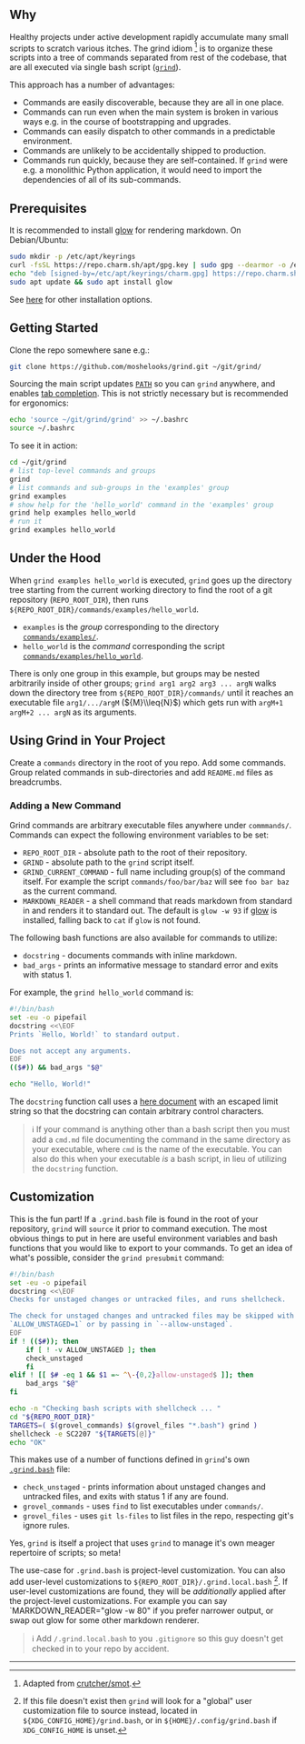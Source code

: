 ## Why

Healthy projects under active development rapidly accumulate many small scripts to
scratch various itches. The grind idiom [^1] is to organize these scripts into a tree of
commands separated from rest of the codebase, that are all executed via single bash
script ([`grind`](grind)).

This approach has a number of advantages:

- Commands are easily discoverable, because they are all in one place.
- Commands can run even when the main system is broken in various ways e.g. in the
  course of bootstrapping and upgrades.
- Commands can easily dispatch to other commands in a predictable environment.
- Commands are unlikely to be accidentally shipped to production.
- Commands run quickly, because they are self-contained. If `grind` were e.g. a
  monolithic Python application, it would need to import the dependencies of all of its
  sub-commands.

## Prerequisites

It is recommended to install [glow] for rendering markdown. On Debian/Ubuntu:

```bash
sudo mkdir -p /etc/apt/keyrings
curl -fsSL https://repo.charm.sh/apt/gpg.key | sudo gpg --dearmor -o /etc/apt/keyrings/charm.gpg
echo "deb [signed-by=/etc/apt/keyrings/charm.gpg] https://repo.charm.sh/apt/ * *" | sudo tee /etc/apt/sources.list.d/charm.list
sudo apt update && sudo apt install glow
```

See [here](https://github.com/charmbracelet/glow#installation) for other installation
options.

## Getting Started

Clone the repo somewhere sane e.g.:

```bash
git clone https://github.com/moshelooks/grind.git ~/git/grind/
```

Sourcing the main script updates [`PATH`] so you can `grind` anywhere, and enables
[tab completion]. This is not strictly necessary but is recommended for ergonomics:

```bash
echo 'source ~/git/grind/grind' >> ~/.bashrc
source ~/.bashrc
```

To see it in action:

```bash
cd ~/git/grind
# list top-level commands and groups
grind
# list commands and sub-groups in the 'examples' group
grind examples
# show help for the 'hello_world' command in the 'examples' group
grind help examples hello_world
# run it
grind examples hello_world
```

## Under the Hood

When `grind examples hello_world` is executed, `grind` goes up the directory tree
starting from the current working directory to find the root of a git repository
(`REPO_ROOT_DIR`), then runs `${REPO_ROOT_DIR}/commands/examples/hello_world`.

- `examples` is the *group* corresponding to the directory [`commands/examples/`].
- `hello_world` is the *command* corresponding the script
  [`commands/examples/hello_world`].

There is only one group in this example, but groups may be nested arbitrarily inside of
other groups; `grind arg1 arg2 arg3 ... argN` walks down the directory tree from
`${REPO_ROOT_DIR}/commands/` until it reaches an executable file `arg1/.../argM`
(${M}\\leq{N}$) which gets run with `argM+1 argM+2 ... argN` as its arguments.

## Using Grind in Your Project

Create a `commands` directory in the root of you repo. Add some commands. Group related
commands in sub-directories and add `README.md` files as breadcrumbs.

### Adding a New Command

Grind commands are arbitrary executable files anywhere under `commmands/`. Commands can
expect the following environment variables to be set:

- `REPO_ROOT_DIR` - absolute path to the root of their repository.
- `GRIND` - absolute path to the `grind` script itself.
- `GRIND_CURRENT_COMMAND` - full name including group(s) of the command itself. For
  example the script `commands/foo/bar/baz` will see `foo bar baz` as the current
  command.
- `MARKDOWN_READER` - a shell command that reads markdown from standard in and renders
  it to standard out. The default is `glow -w 93` if [glow] is installed, falling back
  to `cat` if `glow` is not found.

The following bash functions are also available for commands to utilize:

- `docstring` - documents commands with inline markdown.
- `bad_args` - prints an informative message to standard error and exits with status 1.

For example, the `grind hello_world` command is:

```bash
#!/bin/bash
set -eu -o pipefail
docstring <<\EOF
Prints `Hello, World!` to standard output.

Does not accept any arguments.
EOF
(($#)) && bad_args "$@"

echo "Hello, World!"
```

The `docstring` function call uses a [here document] with an escaped limit string so
that the docstring can contain arbitrary control characters.

> :information_source: If your command is anything other than a bash script then you
> must add a `cmd.md` file documenting the command in the same directory as your
> executable, where `cmd` is the name of the executable. You can also do this when your
> executable _is_ a bash script, in lieu of utilizing the `docstring` function.

## Customization

This is the fun part! If a `.grind.bash` file is found in the root of your repository,
`grind` will `source` it prior to command execution. The most obvious things to put in
here are useful environment variables and bash functions that you would like to export
to your commands. To get an idea of what's possible, consider the `grind presubmit`
command:

```bash
#!/bin/bash
set -eu -o pipefail
docstring <<\EOF
Checks for unstaged changes or untracked files, and runs shellcheck.

The check for unstaged changes and untracked files may be skipped with
`ALLOW_UNSTAGED=1` or by passing in `--allow-unstaged`.
EOF
if ! (($#)); then
    if [ ! -v ALLOW_UNSTAGED ]; then
	check_unstaged
    fi
elif ! [[ $# -eq 1 && $1 =~ ^\-{0,2}allow-unstaged$ ]]; then
    bad_args "$@"
fi

echo -n "Checking bash scripts with shellcheck ... "
cd "${REPO_ROOT_DIR}"
TARGETS=( $(grovel_commands) $(grovel_files "*.bash") grind )
shellcheck -e SC2207 "${TARGETS[@]}"
echo "OK"
```

This makes use of a number of functions defined in `grind`'s own
[`.grind.bash`](.grind.bash) file:

- `check_unstaged` - prints information about unstaged changes and untracked files, and
  exits with status 1 if any are found.
- `grovel_commands` - uses `find` to list executables under `commands/`.
- `grovel_files` - uses `git ls-files` to list files in the repo, respecting git's
  ignore rules.

Yes, `grind` is itself a project that uses `grind` to manage it's own meager repertoire
of scripts; so meta!

The use-case for `.grind.bash` is project-level customization. You can also add
user-level customizations to `${REPO_ROOT_DIR}/.grind.local.bash` [^2]. If user-level
customizations are found, they will be _additionally_ applied after the project-level
customizations. For example you can say \`MARKDOWN_READER="glow -w 80" if you prefer
narrower output, or swap out glow for some other markdown renderer.

> :information_source: Add `/.grind.local.bash` to you `.gitignore` so this guy doesn't
> get checked in to your repo by accident.

______________________________________________________________________

[^1]: Adapted from [crutcher/smot](https://github.com/crutcher/smot/).

[^2]: If this file doesn't exist then `grind` will look for a "global" user customization
    file to source instead, located in `${XDG_CONFIG_HOME}/grind.bash`, or in
    `${HOME}/.config/grind.bash` if `XDG_CONFIG_HOME` is unset.

[glow]: https://github.com/charmbracelet/glow
[here document]: https://tldp.org/LDP/abs/html/here-docs.html
[tab completion]: https://en.wikipedia.org/wiki/Command-line_completion
[`commands/examples/hello_world`]: commands/examples/hello_world
[`commands/examples/`]: commands/examples/
[`path`]: https://en.wikipedia.org/wiki/PATH_(variable)

